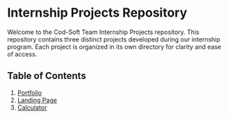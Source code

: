 # Internship Projects Repository

Welcome to the Cod-Soft Team Internship Projects repository. This repository contains three distinct projects developed during our internship program. Each project is organized in its own directory for clarity and ease of access.

## Table of Contents

1. [Portfolio](https://hskshetri.github.io/Cod-soft/Intern-porfolio)
2. [Landing Page](https://hskshetri.github.io/Cod-soft/Intern-landingpage/)
3. [Calculator](https://hskshetri.github.io/Cod-soft/Intern-Calculator/)

